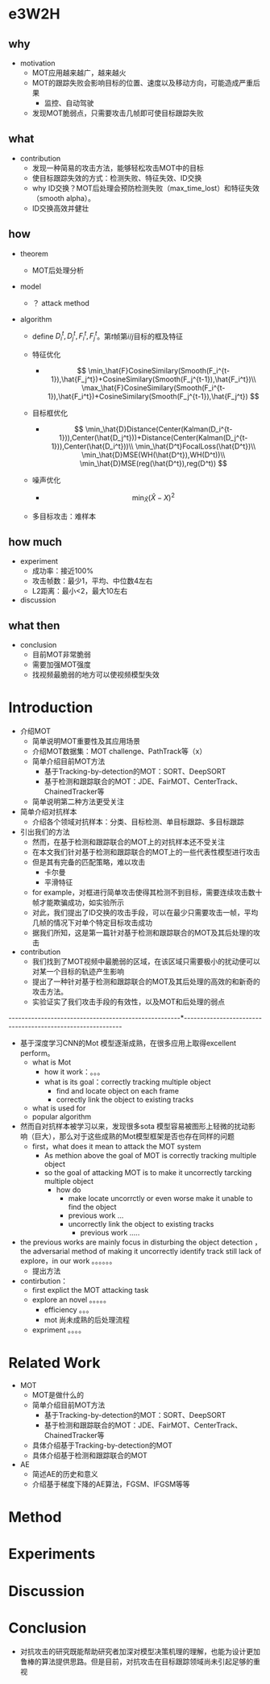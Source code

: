 #  e3W2H

## why

* motivation
  * MOT应用越来越广，越来越火
  * MOT的跟踪失败会影响目标的位置、速度以及移动方向，可能造成严重后果
    * 监控、自动驾驶
  * 发现MOT脆弱点，只需要攻击几帧即可使目标跟踪失败

## what

* contribution
  * 发现一种简易的攻击方法，能够轻松攻击MOT中的目标
  * 使目标跟踪失效的方式：检测失败、特征失效、ID交换
  * why ID交换？MOT后处理会预防检测失败（max_time_lost）和特征失效（smooth alpha）。
  * ID交换高效并健壮

## how

* theorem

  * MOT后处理分析

* model

  * ？ attack method

* algorithm

  * define $D_i^t,D_j^t,F_i^t,F_j^t$。第$t$帧第$i/j$目标的框及特征

  * 特征优化

    * $$
      \min_\hat{F}CosineSimilary(Smooth(F_i^{t-1}),\hat{F_j^t})+CosineSimilary(Smooth(F_j^{t-1}),\hat{F_i^t})\\
      \max_\hat{F}CosineSimilary(Smooth(F_i^{t-1}),\hat{F_i^t})+CosineSimilary(Smooth(F_j^{t-1}),\hat{F_j^t})
      $$

  * 目标框优化

    * $$
      \min_\hat{D}Distance(Center(Kalman(D_i^{t-1})),Center(\hat{D_j^t}))+Distance(Center(Kalman(D_j^{t-1})),Center(\hat{D_i^t}))\\
      \min_\hat{D^t}FocalLoss(\hat{D^t})\\
      \min_\hat{D}MSE(WH(\hat{D^t}),WH(D^t))\\
      \min_\hat{D}MSE(reg(\hat{D^t}),reg(D^t))
      $$
  
  * 噪声优化
  
    * $$
      \min_\hat{X}(\hat{X}-X)^2
      $$
  
  * 多目标攻击：难样本

## how much

* experiment
  * 成功率：接近100%
  * 攻击帧数：最少1，平均、中位数4左右
  * L2距离：最小<2，最大10左右
* discussion

## what then

* conclusion
  * 目前MOT非常脆弱
  * 需要加强MOT强度
  * 找视频最脆弱的地方可以使视频模型失效

# Introduction

* 介绍MOT
  * 简单说明MOT重要性及其应用场景
  * 介绍MOT数据集：MOT challenge、PathTrack等（x）
  * 简单介绍目前MOT方法
    * 基于Tracking-by-detection的MOT：SORT、DeepSORT
    * 基于检测和跟踪联合的MOT：JDE、FairMOT、CenterTrack、ChainedTracker等
  * 简单说明第二种方法更受关注
* 简单介绍对抗样本
  * 介绍各个领域对抗样本：分类、目标检测、单目标跟踪、多目标跟踪
* 引出我们的方法
  * 然而，在基于检测和跟踪联合的MOT上的对抗样本还不受关注
  * 在本文我们针对基于检测和跟踪联合的MOT上的一些代表性模型进行攻击
  * 但是其有完备的匹配策略，难以攻击
    * 卡尔曼
    * 平滑特征
  * for example，对框进行简单攻击使得其检测不到目标，需要连续攻击数十帧才能欺骗成功，如实验所示
  * 对此，我们提出了ID交换的攻击手段，可以在最少只需要攻击一帧，平均几帧的情况下对单个特定目标攻击成功
  * 据我们所知，这是第一篇针对基于检测和跟踪联合的MOT及其后处理的攻击
* contribution
  * 我们找到了MOT视频中最脆弱的区域，在该区域只需要极小的扰动便可以对某一个目标的轨迹产生影响
  * 提出了一种针对基于检测和跟踪联合的MOT及其后处理的高效的和新奇的攻击方法。
  * 实验证实了我们攻击手段的有效性，以及MOT和后处理的弱点

-----------------------------------------------------*-----------------------------------------------------------

* 基于深度学习CNN的Mot 模型逐渐成熟，在很多应用上取得excellent perform。
  * what is Mot
    * how it work：。。。
    * what is its goal：correctly tracking multiple object 
      * find and locate object on each frame
      * correctly link the object to existing tracks
  * what is used for
  * popular algorithm
* 然而自对抗样本被学习以来，发现很多sota 模型容易被图形上轻微的扰动影响（巨大），那么对于这些成熟的Mot模型框架是否也存在同样的问题
  * first，what does it mean to attack the MOT system
    * As methion above the goal of MOT is correctly tracking multiple object 
    * so the goal of attacking MOT is to make it uncorrectly tarcking multiple object
      * how do
        *  make locate uncorrctly or even worse make it unable to  find the object 
          * previous work ...
        * uncorrectly link the object to existing tracks
          * previous work .....
* the previous works are mainly focus in disturbing the object detection ，the adversarial  method of making it uncorrectly identify track still lack of explore，in our work 。。。。。。
  * 提出方法
* contirbution：
  * first explict the MOT attacking task
  * explore an novel 。。。。。
    * efficiency 。。。
    * mot 尚未成熟的后处理流程
  * expriment 。。。。


# Related Work

* MOT
  * MOT是做什么的
  * 简单介绍目前MOT方法
    * 基于Tracking-by-detection的MOT：SORT、DeepSORT
    * 基于检测和跟踪联合的MOT：JDE、FairMOT、CenterTrack、ChainedTracker等
  * 具体介绍基于Tracking-by-detection的MOT
  * 具体介绍基于检测和跟踪联合的MOT
* AE
  * 简述AE的历史和意义
  * 介绍基于梯度下降的AE算法，FGSM、IFGSM等等

# Method



# Experiments



# Discussion



# Conclusion





* 对抗攻击的研究既能帮助研究者加深对模型决策机理的理解，也能为设计更加鲁棒的算法提供思路。但是目前，对抗攻击在目标跟踪领域尚未引起足够的重视
